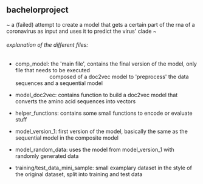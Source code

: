 ## bachelorproject

~ a (failed) attempt to create a model that gets a certain part of the rna of a coronavirus as input and uses it to predict the virus' clade ~


###### explanation of the different files:
 - comp_model: the 'main file', contains the final version of the model, only file that needs to be executed<br />
   &emsp; &emsp; &emsp; &emsp; &emsp; composed of a doc2vec model to 'preprocess' the data sequences and a sequential model
               
 - model_doc2vec: contains function to build a doc2vec model that converts the amino acid sequences into vectors 
 - helper_functions: contains some small functions to encode or evaluate stuff 
 - model_version_1: first version of the model, basically the same as the sequential model in the composite model
 - model_random_data: uses the model from model_version_1 with randomly generated data
 
 - training/test_data_mini_sample:  small examplary dataset in the style of the original dataset, split into training and test data
